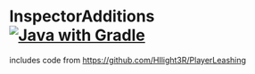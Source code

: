 # InspectorAdditions [![Java with Gradle](https://github.com/notfoundname/InspectorAdditions/actions/workflows/gradle.yml/badge.svg)](https://github.com/notfoundname/InspectorAdditions/actions/workflows/gradle.yml)
includes code from https://github.com/HIlight3R/PlayerLeashing